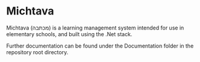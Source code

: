 # Michtava

Michtava (מכתבה) is a learning management system intended for use in elementary schools, and built using the .Net stack.

Further documentation can be found under the Documentation folder in the repository root directory.

